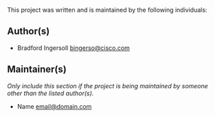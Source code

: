 This project was written and is maintained by the following individuals:

## Author(s)

* Bradford Ingersoll <bingerso@cisco.com>


## Maintainer(s)

_Only include this section if the project is being maintained by someone other than the listed author(s)._

* Name <email@domain.com>
